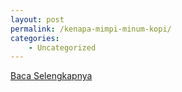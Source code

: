 ```yaml
---
layout: post
permalink: /kenapa-mimpi-minum-kopi/
categories:
    - Uncategorized
---
```


[Baca Selengkapnya](/08)